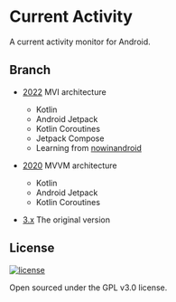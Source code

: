 # Current Activity

A current activity monitor for Android.

## Branch

- [2022](https://github.com/Omico/CurrentActivity/tree/2022) MVI architecture
    - Kotlin
    - Android Jetpack
    - Kotlin Coroutines
    - Jetpack Compose
    - Learning from [nowinandroid](https://github.com/android/nowinandroid)

- [2020](https://github.com/Omico/CurrentActivity/tree/2020) MVVM architecture
    - Kotlin
    - Android Jetpack
    - Kotlin Coroutines

- [3.x](https://github.com/Omico/CurrentActivity/tree/3.x) The original version

## License

[![license](https://img.shields.io/github/license/Omico/CurrentActivity.svg?style=flat-square)](https://github.com/Omico/CurrentActivity/blob/master/LICENSE)

Open sourced under the GPL v3.0 license.
